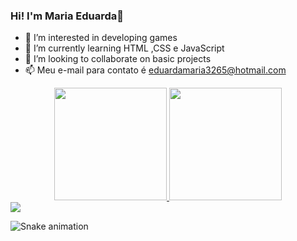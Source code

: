 ### Hi! I'm Maria Eduarda👋
- 👀 I’m interested in developing games
- 🌱 I’m currently learning HTML ,CSS e JavaScript
- 💞️ I’m looking to collaborate on basic projects
- 📫 Meu e-mail para contato é eduardamaria3265@hotmail.com
 
 
<div align="center">
  <a href="https://github.com/Mariaeeduarda">
  <img height="180em" src="https://github-readme-stats.vercel.app/api?username=Mariaeeduarda&show_icons=true&theme=dracula&include_all_commits=true&count_private=true"/>
  <img height="180em" src="https://github-readme-stats.vercel.app/api/top-langs/?username=Mariaeeduarda&layout=compact&langs_count=7&theme=dracula"/>
</div>

 <div>
   <a href="https://www.linkedin.com/in/maria-eduarda-berto-da-silva-a68a5b221/" target="_blank"><img src="https://img.shields.io/badge/-LinkedIn-%230077B5?style=for-the-badge&logo=linkedin&logoColor=white" target="_blank"></a>
 </div>
 
  ![Snake animation](https://github.com/Mariaeeduarda/Mariaeeduarda/blob/output/github-contribution-grid-snake.svg)
    
  
